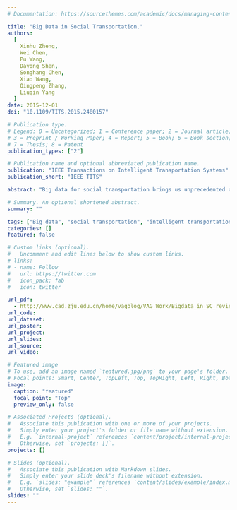 ```yaml
---
# Documentation: https://sourcethemes.com/academic/docs/managing-content/

title: "Big Data in Social Transportation."
authors:
  [
    Xinhu Zheng, 
    Wei Chen, 
    Pu Wang, 
    Dayong Shen, 
    Songhang Chen, 
    Xiao Wang, 
    Qingpeng Zhang, 
    Liuqin Yang
  ]
date: 2015-12-01
doi: "10.1109/TITS.2015.2480157"

# Publication type.
# Legend: 0 = Uncategorized; 1 = Conference paper; 2 = Journal article;
# 3 = Preprint / Working Paper; 4 = Report; 5 = Book; 6 = Book section;
# 7 = Thesis; 8 = Patent
publication_types: ["2"]

# Publication name and optional abbreviated publication name.
publication: "IEEE Transactions on Intelligent Transportation Systems"
publication_short: "IEEE TITS"

abstract: "Big data for social transportation brings us unprecedented opportunities for resolving transportation problems for which traditional approaches are not competent and for building the next-generation intelligent transportation systems. Although social data have been applied for transportation analysis, there are still many challenges. First, social data evolve with time and contain abundant information, posing a crucial need for data collection and cleaning. Meanwhile, each type of data has specific advantages and limitations for social transportation, and one data type alone is not capable of describing the overall state of a transportation system. Systematic data fusing approaches or frameworks for combining social signal data with different features, structures, resolutions, and precision are needed. Second, data processing and mining techniques, such as natural language processing and analysis of streaming data, require further revolutions in effective utilization of real-time traffic information. Third, social data are connected to cyber and physical spaces. To address practical problems in social transportation, a suite of schemes are demanded for realizing big data in social transportation systems, such as crowdsourcing, visual analysis, and task-based services. In this paper, we overview data sources, analytical approaches, and application systems for social transportation, and we also suggest a few future research directions for this new social transportation field."

# Summary. An optional shortened abstract.
summary: ""

tags: ["Big data", "social transportation", "intelligent transportation system", "data analytics","crowdsourcing"]
categories: []
featured: false

# Custom links (optional).
#   Uncomment and edit lines below to show custom links.
# links:
# - name: Follow
#   url: https://twitter.com
#   icon_pack: fab
#   icon: twitter

url_pdf:
  - http://www.cad.zju.edu.cn/home/vagblog/VAG_Work/Bigdata_in_SC_revision.pdf
url_code:
url_dataset:
url_poster:
url_project:
url_slides:
url_source:
url_video:

# Featured image
# To use, add an image named `featured.jpg/png` to your page's folder.
# Focal points: Smart, Center, TopLeft, Top, TopRight, Left, Right, BottomLeft, Bottom, BottomRight.
image:
  caption: "featured"
  focal_point: "Top"
  preview_only: false

# Associated Projects (optional).
#   Associate this publication with one or more of your projects.
#   Simply enter your project's folder or file name without extension.
#   E.g. `internal-project` references `content/project/internal-project/index.md`.
#   Otherwise, set `projects: []`.
projects: []

# Slides (optional).
#   Associate this publication with Markdown slides.
#   Simply enter your slide deck's filename without extension.
#   E.g. `slides: "example"` references `content/slides/example/index.md`.
#   Otherwise, set `slides: ""`.
slides: ""
---
```

